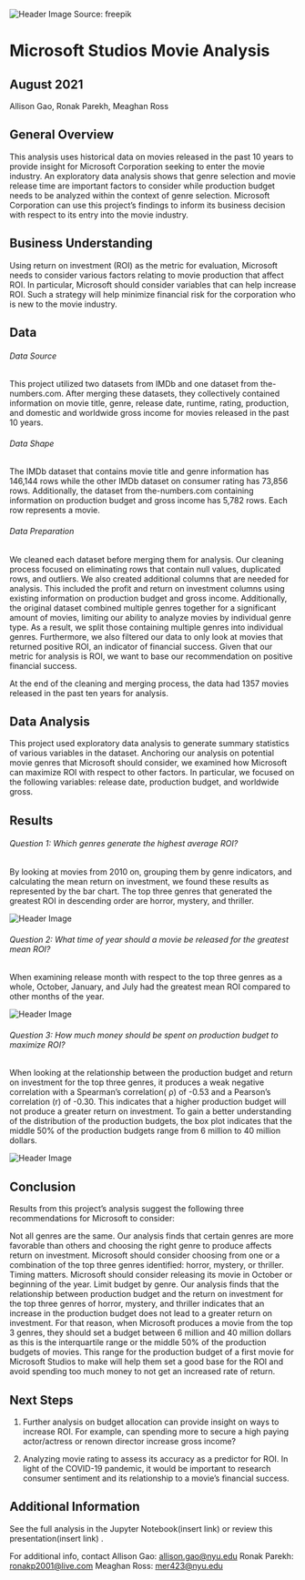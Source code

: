 ![Header Image](https://github.com/mross715/MicrosoftProject/blob/main/images/readme%20image.png)
Source: freepik

# Microsoft Studios Movie Analysis

## August 2021

Allison Gao, Ronak Parekh, Meaghan Ross 

## General Overview 
This analysis uses historical data on movies released in the past 10 years to provide insight for Microsoft Corporation seeking to enter the movie industry. An exploratory data analysis shows that genre selection and movie release time are important factors to consider while production budget needs to be analyzed within the context of genre selection. Microsoft Corporation can use this project’s findings to inform its business decision with respect to its entry into the movie industry. 

## Business Understanding
Using return on investment (ROI) as the metric for evaluation, Microsoft needs to consider various factors relating to movie production that affect ROI. In particular, Microsoft should consider variables that can help increase ROI. Such a strategy will help minimize financial risk for the corporation who is new to the movie industry. 

## Data 

###### Data Source
This project utilized two datasets from IMDb and one dataset from the-numbers.com. After merging these datasets, they collectively contained information on movie title, genre, release date, runtime, rating, production, and domestic and worldwide gross income for movies released in the past 10 years. 

###### Data Shape
The IMDb dataset that contains movie title and genre information has 146,144 rows while the other IMDb dataset on consumer rating has 73,856 rows. Additionally, the dataset from the-numbers.com containing information on production budget and gross income has 5,782 rows. Each row represents a movie. 

###### Data Preparation
We cleaned each dataset before merging them for analysis. Our cleaning process focused on eliminating rows that contain null values, duplicated rows, and outliers. We also created additional columns that are needed for analysis. This included the profit and return on investment columns using existing information on production budget and gross income. Additionally, the original dataset combined multiple genres together for a significant amount of movies, limiting our ability to analyze movies by individual genre type. As a result, we split those containing multiple genres into individual genres. Furthermore, we also filtered our data to only look at movies that returned positive ROI, an indicator of financial success. Given that our metric for analysis is ROI, we want to base our recommendation on positive financial success. 

At the end of the cleaning and merging process, the data had 1357 movies released in the past ten years for analysis. 


## Data Analysis 

This project used exploratory data analysis to generate summary statistics of various variables in the dataset. Anchoring our analysis on potential movie genres that Microsoft should consider, we examined how Microsoft can maximize ROI with respect to other factors. In particular, we focused on the following variables: release date, production budget, and worldwide gross. 


## Results 

###### Question 1: Which genres generate the highest average ROI?
By looking at movies from 2010 on, grouping them by genre indicators, and calculating the mean return on investment, we found these results as represented by the bar chart.
The top three genres that generated the greatest ROI in descending order are horror, mystery, and thriller. 

![Header Image](https://github.com/mross715/MicrosoftProject/blob/main/images/Question%201.png)


###### Question 2: What time of year should a movie be released for the greatest mean ROI?
When examining release month with respect to the top three genres as a whole, October, January, and July had the greatest mean ROI compared to other months of the year.

![Header Image](https://github.com/mross715/MicrosoftProject/blob/main/images/Question%202.png)

###### Question 3: How much money should be spent on production budget to maximize ROI?
When looking at the relationship between the production budget and return on investment for the top three genres, it produces a weak negative correlation with a Spearman’s  correlation( ρ) of -0.53 and a Pearson’s correlation (r) of -0.30. This indicates that a higher production budget will not produce a greater return on investment. 
To gain a better understanding of the distribution of the production budgets, the box plot indicates that the middle 50% of the production budgets range from 6 million to 40 million dollars.

![Header Image](https://github.com/mross715/MicrosoftProject/blob/main/images/Question%203.png)

## Conclusion 

Results from this project’s analysis suggest the following three recommendations for Microsoft to consider:

Not all genres are the same. Our analysis finds that certain genres are more favorable than others and choosing the right genre to produce affects return on investment. Microsoft should consider choosing from one or a combination of the top three genres identified: horror, mystery, or thriller. 
Timing matters. Microsoft should consider releasing its movie in October or beginning of the year. 
Limit budget by genre. Our analysis finds that the relationship between production budget and the return on investment for the top three genres of horror, mystery, and thriller indicates that an increase in the production budget does not lead to a greater return on investment. For that reason, when Microsoft produces a movie from the top 3 genres, they should set a budget between 6 million and 40 million dollars as this is the interquartile range or the middle 50% of the production budgets of movies. This range for the production budget of a first movie for Microsoft Studios to make will help them set a good base for the ROI and avoid spending too much money to not get an increased rate of return.

## Next Steps

1. Further analysis on budget allocation can provide insight on ways to increase ROI. For example, can spending more to secure a high paying actor/actress or renown director increase gross income? 

2. Analyzing movie rating to assess its accuracy as a predictor for ROI. In light of the COVID-19 pandemic, it would be important to research consumer sentiment and its relationship to a movie’s financial success. 


## Additional Information

See the full analysis in the Jupyter Notebook(insert link) or review this presentation(insert link) .

For additional info, contact
Allison Gao: allison.gao@nyu.edu
Ronak Parekh: ronakp2001@live.com
Meaghan Ross: mer423@nyu.edu
